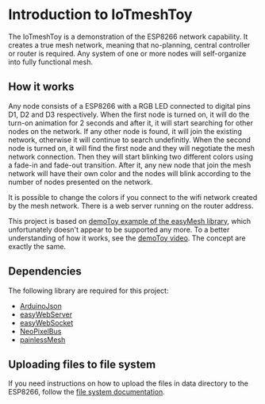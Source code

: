 # Introduction to IoTmeshToy
The IoTmeshToy is a demonstration of the ESP8266 network capability. It creates a true mesh network, meaning that no-planning, central controller or router is required. Any system of one or more nodes will self-organize into fully functional mesh.

## How it works

Any node consists of a ESP8266 with a RGB LED connected to digital pins D1, D2 and D3 respectively. When the first node is turned on, it will do the turn-on animation for 2 seconds and after it, it will start searching for other nodes on the network. If any other node is found, it will join the existing network, otherwise it will continue to search undefinitly. When the second node is turned on, it will find the first node and they will negotiate the mesh network connection. Then they will start blinking two different colors using a fade-in and fade-out transition. After it, any new node that join the mesh network will have their own color and the nodes will blink according to the number of nodes presented on the network.

It is possible to change the colors if you connect to the wifi network created by the mesh network. There is a web server running on the router address.

This project is based on [demoToy example of the easyMesh library](https://github.com/Coopdis/easyMesh/tree/master/examples/demoToy), which unfortunately doesn't appear to be supported any more. To a better understanding of how it works, see the [demoToy video](https://www.youtube.com/watch?v=hqjOY8YHdlM). The concept are exactly the same.

## Dependencies

The following library are required for this project:
- [ArduinoJson](https://github.com/bblanchon/ArduinoJson)
- [easyWebServer](https://github.com/Coopdis/easyWebServer)
- [easyWebSocket](https://github.com/Coopdis/easyWebSocket)
- [NeoPixelBus](https://github.com/Makuna/NeoPixelBus)
- [painlessMesh](https://gitlab.com/BlackEdder/painlessMesh)

## Uploading files to file system
If you need instructions on how to upload the files in data directory to the ESP8266, follow the [file system documentation](https://github.com/esp8266/Arduino/blob/master/doc/filesystem.md#uploading-files-to-file-system).
